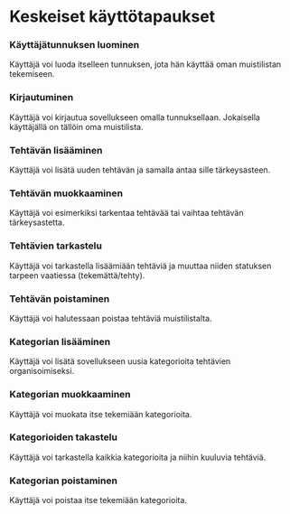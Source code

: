 # Keskeiset käyttötapaukset

### Käyttäjätunnuksen luominen
Käyttäjä voi luoda itselleen tunnuksen, jota hän käyttää oman muistilistan tekemiseen.

### Kirjautuminen
Käyttäjä voi kirjautua sovellukseen omalla tunnuksellaan. Jokaisella käyttäjällä on tällöin oma muistilista.

### Tehtävän lisääminen
Käyttäjä voi lisätä uuden tehtävän ja samalla antaa sille tärkeysasteen.

### Tehtävän muokkaaminen
Käyttäjä voi esimerkiksi tarkentaa tehtävää tai vaihtaa tehtävän tärkeysastetta. 

### Tehtävien tarkastelu
Käyttäjä voi tarkastella lisäämiään tehtäviä ja muuttaa niiden statuksen tarpeen vaatiessa (tekemättä/tehty). 

### Tehtävän poistaminen
Käyttäjä voi halutessaan poistaa tehtäviä muistilistalta. 

### Kategorian lisääminen
Käyttäjä voi lisätä sovellukseen uusia kategorioita tehtävien organisoimiseksi. 

### Kategorian muokkaaminen
Käyttäjä voi muokata itse tekemiään kategorioita. 

### Kategorioiden takastelu
Käyttäjä voi tarkastella kaikkia kategorioita ja niihin kuuluvia tehtäviä. 

### Kategorian poistaminen
Käyttäjä voi poistaa itse tekemiään kategorioita. 
